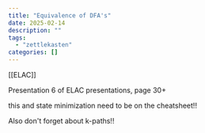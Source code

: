 ```yaml
---
title: "Equivalence of DFA's"
date: 2025-02-14
description: ""
tags: 
  - "zettlekasten"
categories: []
---
```


[[ELAC]]

Presentation 6 of ELAC presentations, page 30+

this and state minimization need to be on the cheatsheet!!

Also don't forget about k-paths!!
